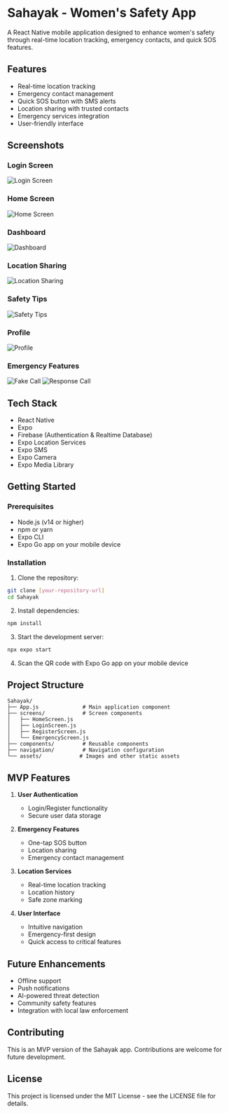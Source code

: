# Sahayak - Women's Safety App

A React Native mobile application designed to enhance women's safety through real-time location tracking, emergency contacts, and quick SOS features.

## Features

- Real-time location tracking
- Emergency contact management
- Quick SOS button with SMS alerts
- Location sharing with trusted contacts
- Emergency services integration
- User-friendly interface

## Screenshots

### Login Screen
![Login Screen](./assets/screenshots/login%20screen.jpg)

### Home Screen
![Home Screen](./assets/screenshots/Home%20screen.jpg)

### Dashboard
![Dashboard](./assets/screenshots/dashboard.jpg)

### Location Sharing
![Location Sharing](./assets/screenshots/Location%20sharing%20Started.jpg)

### Safety Tips
![Safety Tips](./assets/screenshots/Safety%20Tips.jpg)

### Profile
![Profile](./assets/screenshots/profile.jpg)

### Emergency Features
![Fake Call](./assets/screenshots/fake%20call%20generated.jpg)
![Response Call](./assets/screenshots/responsive%20call.jpg)

## Tech Stack

- React Native
- Expo
- Firebase (Authentication & Realtime Database)
- Expo Location Services
- Expo SMS
- Expo Camera
- Expo Media Library

## Getting Started

### Prerequisites

- Node.js (v14 or higher)
- npm or yarn
- Expo CLI
- Expo Go app on your mobile device

### Installation

1. Clone the repository:
```bash
git clone [your-repository-url]
cd Sahayak
```

2. Install dependencies:
```bash
npm install
```

3. Start the development server:
```bash
npx expo start
```

4. Scan the QR code with Expo Go app on your mobile device

## Project Structure

```
Sahayak/
├── App.js              # Main application component
├── screens/            # Screen components
│   ├── HomeScreen.js
│   ├── LoginScreen.js
│   ├── RegisterScreen.js
│   └── EmergencyScreen.js
├── components/         # Reusable components
├── navigation/         # Navigation configuration
└── assets/            # Images and other static assets
```

## MVP Features

1. **User Authentication**
   - Login/Register functionality
   - Secure user data storage

2. **Emergency Features**
   - One-tap SOS button
   - Location sharing
   - Emergency contact management

3. **Location Services**
   - Real-time location tracking
   - Location history
   - Safe zone marking

4. **User Interface**
   - Intuitive navigation
   - Emergency-first design
   - Quick access to critical features

## Future Enhancements

- Offline support
- Push notifications
- AI-powered threat detection
- Community safety features
- Integration with local law enforcement

## Contributing

This is an MVP version of the Sahayak app. Contributions are welcome for future development.

## License

This project is licensed under the MIT License - see the LICENSE file for details.
